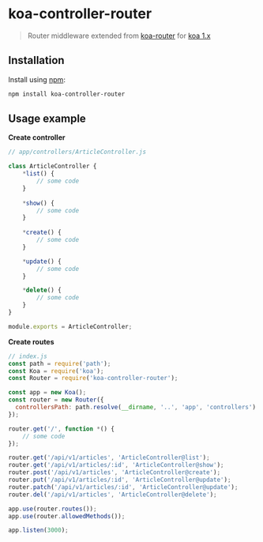 # koa-controller-router

> Router middleware extended from [koa-router](https://github.com/alexmingoia/koa-router) for [koa 1.x](https://github.com/koajs/koa/tree/v1.x)

## Installation

Install using [npm](https://www.npmjs.com/):

```sh
npm install koa-controller-router
```

## Usage example

**Create controller**
```js
// app/controllers/ArticleController.js

class ArticleController {
    *list() {
        // some code
    }
    
    *show() {
        // some code
    }
    
    *create() {
        // some code
    }

    *update() {
        // some code
    }

    *delete() {
        // some code
    }
}

module.exports = ArticleController;
```


**Create routes**
```js
// index.js
const path = require('path');
const Koa = require('koa');
const Router = require('koa-controller-router');

const app = new Koa();
const router = new Router({
  controllersPath: path.resolve(__dirname, '..', 'app', 'controllers') // default value is /path/to/project/controllers/
});

router.get('/', function *() {
    // some code
});

router.get('/api/v1/articles', 'ArticleController@list');
router.get('/api/v1/articles/:id', 'ArticleController@show');
router.post('/api/v1/articles', 'ArticleController@create');
router.put('/api/v1/articles/:id', 'ArticleController@update');
router.patch('/api/v1/articles/:id', 'ArticleController@update');
router.del('/api/v1/articles', 'ArticleController@delete');

app.use(router.routes());
app.use(router.allowedMethods());

app.listen(3000);
```

